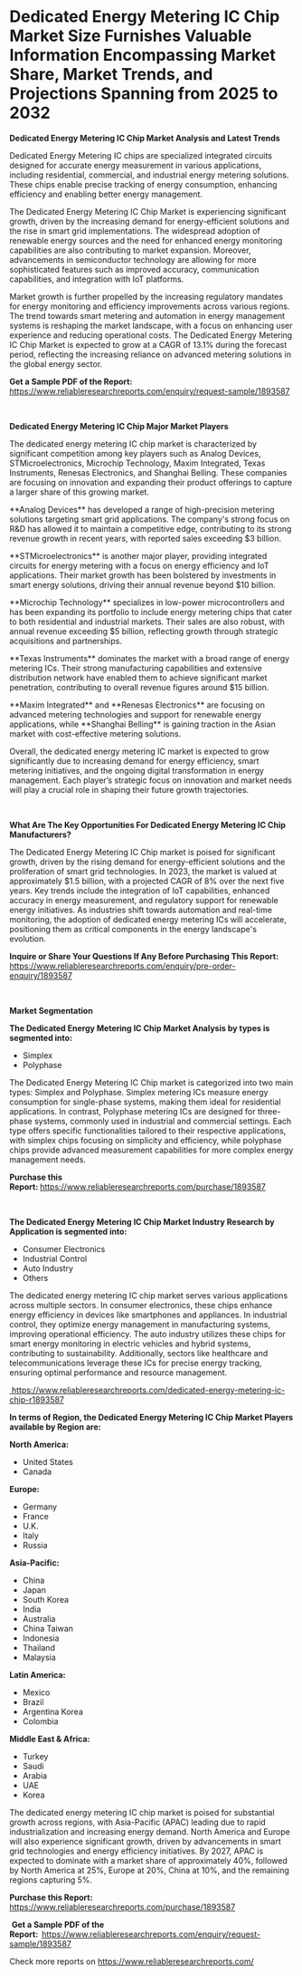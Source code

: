 <p><h1>Dedicated Energy Metering IC Chip Market Size Furnishes Valuable Information Encompassing Market Share, Market Trends, and Projections Spanning from 2025 to 2032</h1></p><p><strong>Dedicated Energy Metering IC Chip Market Analysis and Latest Trends</strong></p>
<p><p>Dedicated Energy Metering IC chips are specialized integrated circuits designed for accurate energy measurement in various applications, including residential, commercial, and industrial energy metering solutions. These chips enable precise tracking of energy consumption, enhancing efficiency and enabling better energy management.</p><p>The Dedicated Energy Metering IC Chip Market is experiencing significant growth, driven by the increasing demand for energy-efficient solutions and the rise in smart grid implementations. The widespread adoption of renewable energy sources and the need for enhanced energy monitoring capabilities are also contributing to market expansion. Moreover, advancements in semiconductor technology are allowing for more sophisticated features such as improved accuracy, communication capabilities, and integration with IoT platforms.</p><p>Market growth is further propelled by the increasing regulatory mandates for energy monitoring and efficiency improvements across various regions. The trend towards smart metering and automation in energy management systems is reshaping the market landscape, with a focus on enhancing user experience and reducing operational costs. The Dedicated Energy Metering IC Chip Market is expected to grow at a CAGR of 13.1% during the forecast period, reflecting the increasing reliance on advanced metering solutions in the global energy sector.</p></p>
<p><strong>Get a Sample PDF of the Report:&nbsp;</strong> <a href="https://www.reliableresearchreports.com/enquiry/request-sample/1893587?utm_campaign=3084&utm_medium=2&utm_source=Github&utm_content=ia&utm_term=07042025&utm_id=dedicated-energy-metering-ic-chip">https://www.reliableresearchreports.com/enquiry/request-sample/1893587</a></p>
<p>&nbsp;</p>
<p><strong>Dedicated Energy Metering IC Chip Major Market Players</strong></p>
<p><p>The dedicated energy metering IC chip market is characterized by significant competition among key players such as Analog Devices, STMicroelectronics, Microchip Technology, Maxim Integrated, Texas Instruments, Renesas Electronics, and Shanghai Belling. These companies are focusing on innovation and expanding their product offerings to capture a larger share of this growing market.</p><p>**Analog Devices** has developed a range of high-precision metering solutions targeting smart grid applications. The company's strong focus on R&D has allowed it to maintain a competitive edge, contributing to its strong revenue growth in recent years, with reported sales exceeding $3 billion.</p><p>**STMicroelectronics** is another major player, providing integrated circuits for energy metering with a focus on energy efficiency and IoT applications. Their market growth has been bolstered by investments in smart energy solutions, driving their annual revenue beyond $10 billion.</p><p>**Microchip Technology** specializes in low-power microcontrollers and has been expanding its portfolio to include energy metering chips that cater to both residential and industrial markets. Their sales are also robust, with annual revenue exceeding $5 billion, reflecting growth through strategic acquisitions and partnerships.</p><p>**Texas Instruments** dominates the market with a broad range of energy metering ICs. Their strong manufacturing capabilities and extensive distribution network have enabled them to achieve significant market penetration, contributing to overall revenue figures around $15 billion.</p><p>**Maxim Integrated** and **Renesas Electronics** are focusing on advanced metering technologies and support for renewable energy applications, while **Shanghai Belling** is gaining traction in the Asian market with cost-effective metering solutions.</p><p>Overall, the dedicated energy metering IC market is expected to grow significantly due to increasing demand for energy efficiency, smart metering initiatives, and the ongoing digital transformation in energy management. Each player’s strategic focus on innovation and market needs will play a crucial role in shaping their future growth trajectories.</p></p>
<p>&nbsp;</p>
<p><strong>What Are The Key Opportunities For Dedicated Energy Metering IC Chip Manufacturers?</strong></p>
<p><p>The Dedicated Energy Metering IC Chip market is poised for significant growth, driven by the rising demand for energy-efficient solutions and the proliferation of smart grid technologies. In 2023, the market is valued at approximately $1.5 billion, with a projected CAGR of 8% over the next five years. Key trends include the integration of IoT capabilities, enhanced accuracy in energy measurement, and regulatory support for renewable energy initiatives. As industries shift towards automation and real-time monitoring, the adoption of dedicated energy metering ICs will accelerate, positioning them as critical components in the energy landscape's evolution.</p></p>
<p><strong>Inquire or Share Your Questions If Any Before Purchasing This Report:</strong> <a href="https://www.reliableresearchreports.com/enquiry/pre-order-enquiry/1893587?utm_campaign=3084&utm_medium=2&utm_source=Github&utm_content=ia&utm_term=07042025&utm_id=dedicated-energy-metering-ic-chip">https://www.reliableresearchreports.com/enquiry/pre-order-enquiry/1893587</a></p>
<p>&nbsp;</p>
<p><strong>Market Segmentation</strong></p>
<p><strong>The Dedicated Energy Metering IC Chip Market Analysis by types is segmented into:</strong></p>
<p><ul><li>Simplex</li><li>Polyphase</li></ul></p>
<p><p>The Dedicated Energy Metering IC Chip market is categorized into two main types: Simplex and Polyphase. Simplex metering ICs measure energy consumption for single-phase systems, making them ideal for residential applications. In contrast, Polyphase metering ICs are designed for three-phase systems, commonly used in industrial and commercial settings. Each type offers specific functionalities tailored to their respective applications, with simplex chips focusing on simplicity and efficiency, while polyphase chips provide advanced measurement capabilities for more complex energy management needs.</p></p>
<p><strong>Purchase this Report:&nbsp;</strong><a href="https://www.reliableresearchreports.com/purchase/1893587?utm_campaign=3084&utm_medium=2&utm_source=Github&utm_content=ia&utm_term=07042025&utm_id=dedicated-energy-metering-ic-chip">https://www.reliableresearchreports.com/purchase/1893587</a></p>
<p>&nbsp;</p>
<p><strong>The Dedicated Energy Metering IC Chip Market Industry Research by Application is segmented into:</strong></p>
<p><ul><li>Consumer Electronics</li><li>Industrial Control</li><li>Auto Industry</li><li>Others</li></ul></p>
<p><p>The dedicated energy metering IC chip market serves various applications across multiple sectors. In consumer electronics, these chips enhance energy efficiency in devices like smartphones and appliances. In industrial control, they optimize energy management in manufacturing systems, improving operational efficiency. The auto industry utilizes these chips for smart energy monitoring in electric vehicles and hybrid systems, contributing to sustainability. Additionally, sectors like healthcare and telecommunications leverage these ICs for precise energy tracking, ensuring optimal performance and resource management.</p></p>
<p><a href="https://www.reliableresearchreports.com/dedicated-energy-metering-ic-chip-r1893587?utm_campaign=3084&utm_medium=2&utm_source=Github&utm_content=ia&utm_term=07042025&utm_id=dedicated-energy-metering-ic-chip">&nbsp;https://www.reliableresearchreports.com/dedicated-energy-metering-ic-chip-r1893587</a></p>
<p><strong>In terms of Region, the Dedicated Energy Metering IC Chip Market Players available by Region are:</strong></p>
<p>
    <p> <strong> North America: </strong>
        <ul>
            <li>United States</li>
            <li>Canada</li>
        </ul>
        </p> 
    <p> <strong> Europe: </strong>
        <ul>
            <li>Germany</li>
            <li>France</li>
            <li>U.K.</li>
            <li>Italy</li>
            <li>Russia</li>
        </ul>
        </p> 
    <p> <strong> Asia-Pacific: </strong>
        <ul>
            <li>China</li>
            <li>Japan</li>
            <li>South Korea</li>
            <li>India</li>
            <li>Australia</li>
            <li>China Taiwan</li>
            <li>Indonesia</li>
            <li>Thailand</li>
            <li>Malaysia</li>
        </ul>
        </p> 
    <p> <strong> Latin America: </strong>
        <ul>
            <li>Mexico</li>
            <li>Brazil</li>
            <li>Argentina Korea</li>
            <li>Colombia</li>
        </ul>
        </p> 
    <p> <strong> Middle East & Africa: </strong>
        <ul>
            <li>Turkey</li>
            <li>Saudi</li>
            <li>Arabia</li>
            <li>UAE</li>
            <li>Korea</li>
        </ul>
    </p>
    </p>
<p><p>The dedicated energy metering IC chip market is poised for substantial growth across regions, with Asia-Pacific (APAC) leading due to rapid industrialization and increasing energy demand. North America and Europe will also experience significant growth, driven by advancements in smart grid technologies and energy efficiency initiatives. By 2027, APAC is expected to dominate with a market share of approximately 40%, followed by North America at 25%, Europe at 20%, China at 10%, and the remaining regions capturing 5%.</p></p>
<p><strong>Purchase this Report: </strong><a href="https://www.reliableresearchreports.com/purchase/1893587?utm_campaign=3084&utm_medium=2&utm_source=Github&utm_content=ia&utm_term=07042025&utm_id=dedicated-energy-metering-ic-chip">https://www.reliableresearchreports.com/purchase/1893587</a></p>
<p>&nbsp;<strong>Get a Sample PDF of the Report:&nbsp;&nbsp;</strong><a href="https://www.reliableresearchreports.com/enquiry/request-sample/1893587?utm_campaign=3084&utm_medium=2&utm_source=Github&utm_content=ia&utm_term=07042025&utm_id=dedicated-energy-metering-ic-chip">https://www.reliableresearchreports.com/enquiry/request-sample/1893587</a></p>
<p><strong></strong></p>
<p>Check more reports on <a href="https://www.reliableresearchreports.com/?utm_campaign=3084&utm_medium=2&utm_source=Github&utm_content=ia&utm_term=07042025&utm_id=dedicated-energy-metering-ic-chip">https://www.reliableresearchreports.com/</a></p>